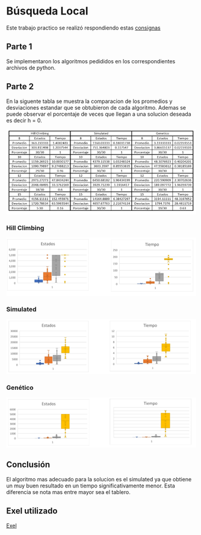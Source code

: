 
# Búsqueda Local 
Este trabajo practico se realizó respondiendo estas [consignas](https://docs.google.com/document/d/1Ocz9ZmOkIiVV7kgDguH99cpOWDKuxoKF6hwgtIv_NNQ/edit)

## Parte 1 
Se implementaron los algoritmos pedididos en los correspondientes archivos de python.

## Parte 2 

En la siguente tabla se muestra la comparacion de los promedios y desviaciones estandar que se obtubieron de cada algoritmo. Ademas se puede observar el porcentaje de veces que llegan a una solucion deseada es decir h = 0.

![](img/img1.png)

### Hill Climbing
![](img/img2.png)
### Simulated 
![](img/img3.png)
### Genético
![](img/img4.png)

## Conclusión
El algoritmo mas adecuado para la solucion es el simulated ya que obtiene un muy buen resultado en un tiempo significativamente menor. Esta diferencia se nota mas entre mayor sea el tablero.

## Exel utilizado
[Exel](https://1drv.ms/x/s!AnY8wEw8J95nhaoJ7RVpUzP_dBI_Jg)
